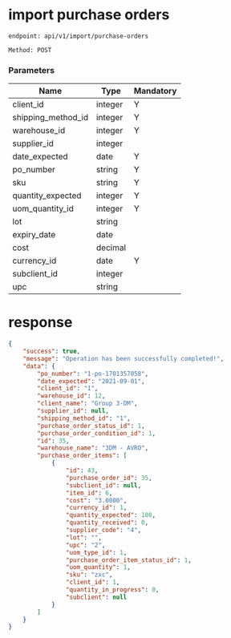 # import purchase orders

`endpoint: api/v1/import/purchase-orders`

`Method: POST`

### Parameters

| Name               | Type    | Mandatory |
|--------------------|---------|-----------|
| client_id          | integer | Y         |
| shipping_method_id | integer | Y         |
| warehouse_id       | integer | Y         |
| supplier_id        | integer |           |
| date_expected      | date    | Y         |
| po_number          | string  | Y         |
| sku                | string  | Y         |
| quantity_expected  | integer | Y         |
| uom_quantity_id    | integer | Y         |
| lot                | string  |           |
| expiry_date        | date    |           |
| cost               | decimal |           |
| currency_id        | date    | Y         |
| subclient_id       | integer |           |
| upc                | string  |           |

# response

```json
{
    "success": true,
    "message": "Operation has been successfully completed!",
    "data": {
        "po_number": "1-po-1701357058",
        "date_expected": "2021-09-01",
        "client_id": "1",
        "warehouse_id": 12,
        "client_name": "Group 3-DM",
        "supplier_id": null,
        "shipping_method_id": "1",
        "purchase_order_status_id": 1,
        "purchase_order_condition_id": 1,
        "id": 35,
        "warehouse_name": "3DM - AVRO",
        "purchase_order_items": [
            {
                "id": 43,
                "purchase_order_id": 35,
                "subclient_id": null,
                "item_id": 6,
                "cost": "3.0000",
                "currency_id": 1,
                "quantity_expected": 100,
                "quantity_received": 0,
                "supplier_code": "4",
                "lot": "",
                "upc": "2",
                "uom_type_id": 1,
                "purchase_order_item_status_id": 1,
                "uom_quantity": 1,
                "sku": "zxc",
                "client_id": 1,
                "quantity_in_progress": 0,
                "subclient": null
            }
        ]
    }
}
```